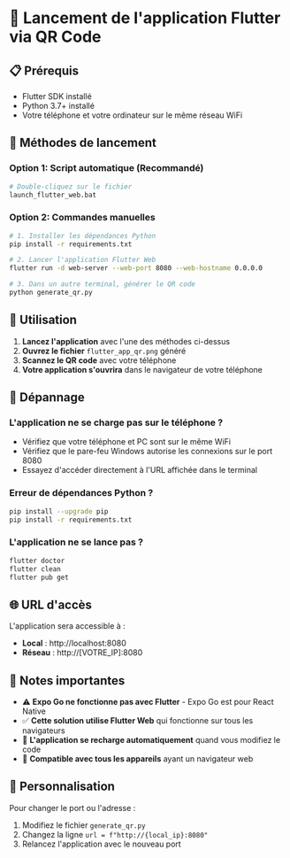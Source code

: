 # 🚀 Lancement de l'application Flutter via QR Code

## 📋 Prérequis

- Flutter SDK installé
- Python 3.7+ installé
- Votre téléphone et votre ordinateur sur le même réseau WiFi

## 🎯 Méthodes de lancement

### Option 1: Script automatique (Recommandé)
```bash
# Double-cliquez sur le fichier
launch_flutter_web.bat
```

### Option 2: Commandes manuelles
```bash
# 1. Installer les dépendances Python
pip install -r requirements.txt

# 2. Lancer l'application Flutter Web
flutter run -d web-server --web-port 8080 --web-hostname 0.0.0.0

# 3. Dans un autre terminal, générer le QR code
python generate_qr.py
```

## 📱 Utilisation

1. **Lancez l'application** avec l'une des méthodes ci-dessus
2. **Ouvrez le fichier** `flutter_app_qr.png` généré
3. **Scannez le QR code** avec votre téléphone
4. **Votre application s'ouvrira** dans le navigateur de votre téléphone

## 🔧 Dépannage

### L'application ne se charge pas sur le téléphone ?
- Vérifiez que votre téléphone et PC sont sur le même WiFi
- Vérifiez que le pare-feu Windows autorise les connexions sur le port 8080
- Essayez d'accéder directement à l'URL affichée dans le terminal

### Erreur de dépendances Python ?
```bash
pip install --upgrade pip
pip install -r requirements.txt
```

### L'application ne se lance pas ?
```bash
flutter doctor
flutter clean
flutter pub get
```

## 🌐 URL d'accès

L'application sera accessible à :
- **Local** : http://localhost:8080
- **Réseau** : http://[VOTRE_IP]:8080

## 📝 Notes importantes

- ⚠️ **Expo Go ne fonctionne pas avec Flutter** - Expo Go est pour React Native
- ✅ **Cette solution utilise Flutter Web** qui fonctionne sur tous les navigateurs
- 🔄 **L'application se recharge automatiquement** quand vous modifiez le code
- 📱 **Compatible avec tous les appareils** ayant un navigateur web

## 🎨 Personnalisation

Pour changer le port ou l'adresse :
1. Modifiez le fichier `generate_qr.py`
2. Changez la ligne `url = f"http://{local_ip}:8080"`
3. Relancez l'application avec le nouveau port 